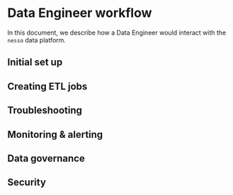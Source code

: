 # Data Engineer workflow
In this document, we describe how a Data Engineer would interact with the `nesso` data platform.

## Initial set up

## Creating ETL jobs

## Troubleshooting

## Monitoring & alerting

## Data governance

## Security
